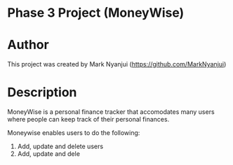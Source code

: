 # Phase 3 Project (MoneyWise)

# Author
This project was created by Mark Nyanjui
(https://github.com/MarkNyanjui)

# Description 
MoneyWise is a personal finance tracker that accomodates many users where people can keep track of their personal finances.

Moneywise enables users to do the following:
1. Add, update and delete users
2. Add, update and dele
